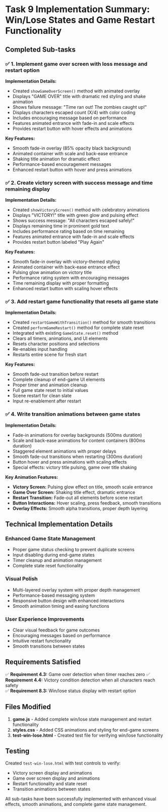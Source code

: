 # Task 9 Implementation Summary: Win/Lose States and Game Restart Functionality

## Completed Sub-tasks

### ✅ 1. Implement game over screen with loss message and restart option

**Implementation Details:**
- Created `showGameOverScreen()` method with animated overlay
- Displays "GAME OVER" title with dramatic red styling and shake animation
- Shows failure message: "Time ran out! The zombies caught up!"
- Displays characters escaped count (X/4) with color coding
- Includes encouraging message based on performance
- Features animated entrance with fade-in and scale effects
- Provides restart button with hover effects and animations

**Key Features:**
- Smooth fade-in overlay (85% opacity black background)
- Animated container with scale and back-ease entrance
- Shaking title animation for dramatic effect
- Performance-based encouragement messages
- Enhanced restart button with hover and press animations

### ✅ 2. Create victory screen with success message and time remaining display

**Implementation Details:**
- Created `showVictoryScreen()` method with celebratory animations
- Displays "VICTORY!" title with green glow and pulsing effect
- Shows success message: "All characters escaped safely!"
- Displays remaining time in prominent gold text
- Includes performance rating based on time remaining
- Features animated entrance with fade-in and scale effects
- Provides restart button labeled "Play Again"

**Key Features:**
- Smooth fade-in overlay with victory-themed styling
- Animated container with back-ease entrance effect
- Pulsing glow animation on victory title
- Performance rating system with encouraging messages
- Time remaining display with proper formatting
- Enhanced restart button with scaling hover effects

### ✅ 3. Add restart game functionality that resets all game state

**Implementation Details:**
- Created `restartGameWithTransition()` method for smooth transitions
- Created `performGameRestart()` method for complete state reset
- Integrated with existing `GameState.reset()` method
- Clears all timers, animations, and UI elements
- Resets character positions and selections
- Re-enables input handling
- Restarts entire scene for fresh start

**Key Features:**
- Smooth fade-out transition before restart
- Complete cleanup of end-game UI elements
- Proper timer and animation cleanup
- Full game state reset to initial values
- Scene restart for clean slate
- Input re-enablement after restart

### ✅ 4. Write transition animations between game states

**Implementation Details:**
- Fade-in animations for overlay backgrounds (500ms duration)
- Scale and back-ease animations for content containers (800ms duration)
- Staggered element animations with proper delays
- Smooth fade-out transitions when restarting (300ms duration)
- Button hover and press animations with scaling effects
- Special effects: victory title pulsing, game over title shaking

**Key Animation Features:**
- **Victory Screen:** Pulsing glow effect on title, smooth scale entrance
- **Game Over Screen:** Shaking title effect, dramatic entrance
- **Restart Transition:** Fade-out all elements before scene restart
- **Button Interactions:** Hover scaling, press feedback, smooth transitions
- **Overlay Effects:** Smooth alpha transitions, proper depth layering

## Technical Implementation Details

### Enhanced Game State Management
- Proper game status checking to prevent duplicate screens
- Input disabling during end-game states
- Timer cleanup and animation management
- Complete state reset functionality

### Visual Polish
- Multi-layered overlay system with proper depth management
- Performance-based messaging system
- Responsive button design with enhanced interactions
- Smooth animation timing and easing functions

### User Experience Improvements
- Clear visual feedback for game outcomes
- Encouraging messages based on performance
- Intuitive restart functionality
- Smooth transitions between states

## Requirements Satisfied

✅ **Requirement 4.3:** Game over detection when timer reaches zero
✅ **Requirement 4.4:** Victory condition detection when all characters reach safety  
✅ **Requirement 8.3:** Win/lose status display with restart option

## Files Modified

1. **game.js** - Added complete win/lose state management and restart functionality
2. **styles.css** - Added CSS animations and styling for end-game screens
3. **test-win-lose.html** - Created test file for verifying win/lose functionality

## Testing

Created `test-win-lose.html` with test controls to verify:
- Victory screen display and animations
- Game over screen display and animations  
- Restart functionality and state reset
- Transition animations between states

All sub-tasks have been successfully implemented with enhanced visual effects, smooth animations, and complete game state management.
